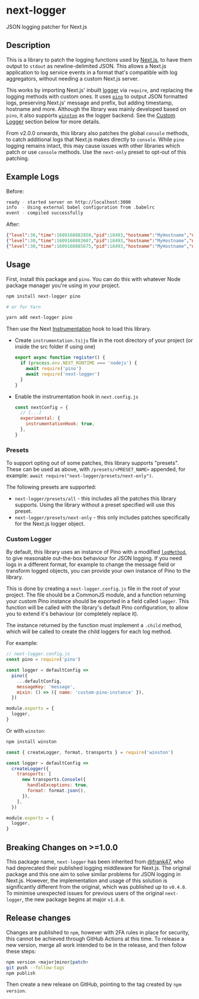 # next-logger

JSON logging patcher for Next.js

## Description

This is a library to patch the logging functions used by [Next.js](https://nextjs.org/), to have them output to `stdout` as newline-delimited JSON. This allows a Next.js application to log service events in a format that's compatible with log aggregators, without needing a custom Next.js server.

This works by importing Next.js' inbuilt [logger](https://github.com/vercel/next.js/blob/canary/packages/next/build/output/log.ts) via `require`, and replacing the logging methods with custom ones. It uses [`pino`](https://github.com/pinojs/pino) to output JSON formatted logs, preserving Next.js' message and prefix, but adding timestamp, hostname and more. Although the library was mainly developed based on `pino`, it also supports [`winston`](https://github.com/winstonjs/winston) as the logger backend. See the [Custom Logger](#custom-logger) section below for more details.

From v2.0.0 onwards, this library also patches the global `console` methods, to catch additional logs that Next.js makes directly to `console`. While `pino` logging remains intact, this may cause issues with other libraries which patch or use `console` methods. Use the `next-only` preset to opt-out of this patching.

## Example Logs

Before:

```sh
ready - started server on http://localhost:3000
info  - Using external babel configuration from .babelrc
event - compiled successfully
```

After:

```json
{"level":30,"time":1609160882850,"pid":18493,"hostname":"MyHostname","name":"next.js","msg":"started server on http://localhost:3000","prefix":"ready"}
{"level":30,"time":1609160883607,"pid":18493,"hostname":"MyHostname","name":"next.js","msg":"Using external babel configuration from .babelrc","prefix":"info"}
{"level":30,"time":1609160885675,"pid":18493,"hostname":"MyHostname","name":"next.js","msg":"compiled successfully","prefix":"event"}
```

## Usage

First, install this package and `pino`. You can do this with whatever Node package manager you're using in your project.

```sh
npm install next-logger pino

# or for Yarn

yarn add next-logger pino
```

Then use the Next [Instrumentation](https://nextjs.org/docs/app/building-your-application/optimizing/instrumentation) hook to load this library.

- Create `instrumentation.ts|js` file in the root directory of your project (or inside the src folder if using one)
  ```js
  export async function register() {
    if (process.env.NEXT_RUNTIME === 'nodejs') {
      await require('pino')
      await require('next-logger')
    }
  }
  ```
- Enable the instrumentation hook in `next.config.js`
  ```js
  const nextConfig = {
    // [...]
    experimental: {
      instrumentationHook: true,
    },
  }
  ```

### Presets

To support opting out of some patches, this library supports "presets". These can be used as above, with `/presets/<PRESET_NAME>` appended, for example: `await require("next-logger/presets/next-only")`.

The following presets are supported:

- `next-logger/presets/all` - this includes all the patches this library supports. Using the library without a preset specified will use this preset.
- `next-logger/presets/next-only` - this only includes patches specifically for the Next.js logger object.

### Custom Logger

By default, this library uses an instance of Pino with a modified [`logMethod`](https://getpino.io/#/docs/api?id=logmethod), to give reasonable out-the-box behaviour for JSON logging. If you need logs in a different format, for example to change the message field or transform logged objects, you can provide your own instance of Pino to the library.

This is done by creating a `next-logger.config.js` file in the root of your project. The file should be a CommonJS module, and a function returning your custom Pino instance should be exported in a field called `logger`. This function will be called with the library's default Pino configuration, to allow you to extend it's behaviour (or completely replace it).

The instance returned by the function must implement a `.child` method, which will be called to create the child loggers for each log method.

For example:

```js
// next-logger.config.js
const pino = require('pino')

const logger = defaultConfig =>
  pino({
    ...defaultConfig,
    messageKey: 'message',
    mixin: () => ({ name: 'custom-pino-instance' }),
  })

module.exports = {
  logger,
}
```

Or with `winston`:

```sh
npm install winston
```

```js
const { createLogger, format, transports } = require('winston')

const logger = defaultConfig =>
  createLogger({
    transports: [
      new transports.Console({
        handleExceptions: true,
        format: format.json(),
      }),
    ],
  })

module.exports = {
  logger,
}
```

## Breaking Changes on >=1.0.0

This package name, `next-logger` has been inherited from [@frank47](https://github.com/franky47), who had deprecated their published logging middleware for Next.js. The original package and this one aim to solve similar problems for JSON logging in Next.js. However, the implementation and usage of this solution is significantly different from the original, which was published up to `v0.4.0`. To minimise unexpected issues for previous users of the original `next-logger`, the new package begins at major `v1.0.0`.

## Release changes

Changes are published to `npm`, however with 2FA rules in place for security, this cannot be achieved through GitHub Actions at this time. To release a new version, merge all work intended to be in the release, and then follow these steps:

```sh
npm version <major|minor|patch>
git push --follow-tags
npm publish
```

Then create a new release on GitHub, pointing to the tag created by `npm version`.
